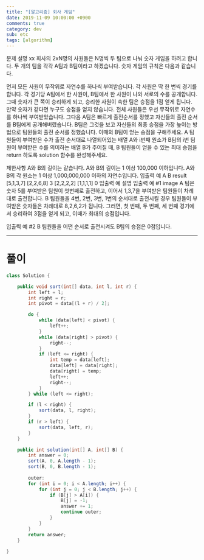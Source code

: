 ```yaml
---
title: "[알고리즘] 회사 게임"
date: 2019-11-09 10:00:00 +0900
comments: true
category: dev
sub: etc
tags: [algorithm]
---
```


문제 설명
xx 회사의 2xN명의 사원들은 N명씩 두 팀으로 나눠 숫자 게임을 하려고 합니다. 두 개의 팀을 각각 A팀과 B팀이라고 하겠습니다. 숫자 게임의 규칙은 다음과 같습니다.

먼저 모든 사원이 무작위로 자연수를 하나씩 부여받습니다.
각 사원은 딱 한 번씩 경기를 합니다.
각 경기당 A팀에서 한 사원이, B팀에서 한 사원이 나와 서로의 수를 공개합니다. 그때 숫자가 큰 쪽이 승리하게 되고, 승리한 사원이 속한 팀은 승점을 1점 얻게 됩니다.
만약 숫자가 같다면 누구도 승점을 얻지 않습니다.
전체 사원들은 우선 무작위로 자연수를 하나씩 부여받았습니다. 그다음 A팀은 빠르게 출전순서를 정했고 자신들의 출전 순서를 B팀에게 공개해버렸습니다. B팀은 그것을 보고 자신들의 최종 승점을 가장 높이는 방법으로 팀원들의 출전 순서를 정했습니다. 이때의 B팀이 얻는 승점을 구해주세요.
A 팀원들이 부여받은 수가 출전 순서대로 나열되어있는 배열 A와 i번째 원소가 B팀의 i번 팀원이 부여받은 수를 의미하는 배열 B가 주어질 때, B 팀원들이 얻을 수 있는 최대 승점을 return 하도록 solution 함수를 완성해주세요.

제한사항
A와 B의 길이는 같습니다.
A와 B의 길이는 1 이상 100,000 이하입니다.
A와 B의 각 원소는 1 이상 1,000,000,000 이하의 자연수입니다.
입출력 예
A	B	result
[5,1,3,7]	[2,2,6,8]	3
[2,2,2,2]	[1,1,1,1]	0
입출력 예 설명
입출력 예 #1
image
A 팀은 숫자 5를 부여받은 팀원이 첫번째로 출전하고, 이어서 1,3,7을 부여받은 팀원들이 차례대로 출전합니다.
B 팀원들을 4번, 2번, 3번, 1번의 순서대로 출전시킬 경우 팀원들이 부여받은 숫자들은 차례대로 8,2,6,2가 됩니다. 그러면, 첫 번째, 두 번째, 세 번째 경기에서 승리하여 3점을 얻게 되고, 이때가 최대의 승점입니다.

입출력 예 #2
B 팀원들을 어떤 순서로 출전시켜도 B팀의 승점은 0점입니다.

---

# 풀이

```java
class Solution {

    public void sort(int[] data, int l, int r) {
		int left = l;
		int right = r;
		int pivot = data[(l + r) / 2];

		do {
			while (data[left] < pivot) {
				left++;
			}
			while (data[right] > pivot) {
				right--;
			}
			if (left <= right) {
				int temp = data[left];
				data[left] = data[right];
				data[right] = temp;
				left++;
				right--;
			}
		} while (left <= right);

		if (l < right) {
			sort(data, l, right);
		}
		if (r > left) {
			sort(data, left, r);
		}
	}

	public int solution(int[] A, int[] B) {
		int answer = 0;
		sort(A, 0, A.length - 1);
		sort(B, 0, B.length - 1);
        
        outer:
		for (int i = 0; i < A.length; i++) {
			for (int j = 0; j < B.length; j++) {
				if (B[j] > A[i]) {
					B[j] = -1;
                    answer += 1;
					continue outer;
				}
			}
		}
		return answer;
	}
    
}
```